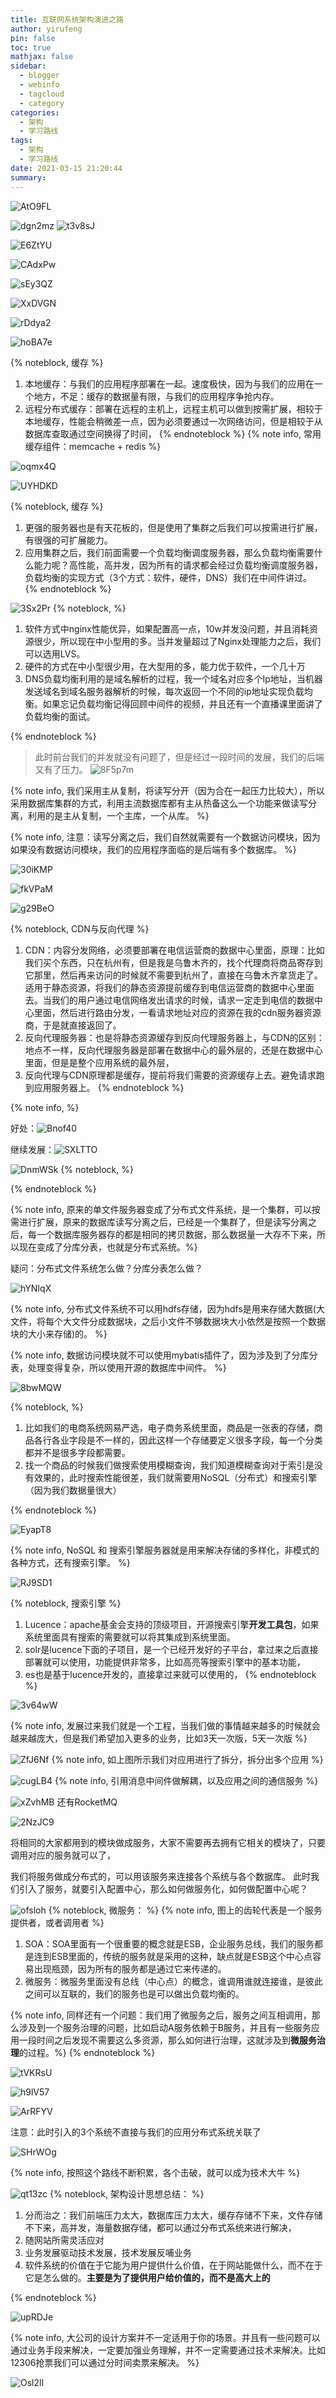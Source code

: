 ```yaml
---
title: 互联网系统架构演进之路
author: yirufeng
pin: false
toc: true
mathjax: false
sidebar:
  - blogger
  - webinfo
  - tagcloud
  - category
categories:
  - 架构
  - 学习路线
tags:
  - 架构
  - 学习路线
date: 2021-03-15 21:20:44
summary:
---
```


![AtO9FL](https://cdn.jsdelivr.net/gh/sivanWu0222/ImageHosting@master/uPic/AtO9FL.png)

![dgn2mz](https://cdn.jsdelivr.net/gh/sivanWu0222/ImageHosting@master/uPic/dgn2mz.png) ![t3v8sJ](https://cdn.jsdelivr.net/gh/sivanWu0222/ImageHosting@master/uPic/t3v8sJ.png)

![E6ZtYU](https://cdn.jsdelivr.net/gh/sivanWu0222/ImageHosting@master/uPic/E6ZtYU.png)

<!-- more -->

![CAdxPw](https://cdn.jsdelivr.net/gh/sivanWu0222/ImageHosting@master/uPic/CAdxPw.png)

![sEy3QZ](https://cdn.jsdelivr.net/gh/sivanWu0222/ImageHosting@master/uPic/sEy3QZ.png)

![XxDVGN](https://cdn.jsdelivr.net/gh/sivanWu0222/ImageHosting@master/uPic/XxDVGN.png)

![rDdya2](https://cdn.jsdelivr.net/gh/sivanWu0222/ImageHosting@master/uPic/rDdya2.png)

![hoBA7e](https://cdn.jsdelivr.net/gh/sivanWu0222/ImageHosting@master/uPic/hoBA7e.png)


{% noteblock, 缓存 %}
1. 本地缓存：与我们的应用程序部署在一起。速度极快，因为与我们的应用在一个地方，不足：缓存的数据量有限，与我们的应用程序争抢内存。
2. 远程分布式缓存：部署在远程的主机上，远程主机可以做到按需扩展，相较于本地缓存，性能会稍微差一点，因为必须要通过一次网络访问，但是相较于从数据库查取通过空间换得了时间，
{% endnoteblock %}
{% note info, 常用缓存组件：memcache + redis %}

![oqmx4Q](https://cdn.jsdelivr.net/gh/sivanWu0222/ImageHosting@master/uPic/oqmx4Q.png)

![UYHDKD](https://cdn.jsdelivr.net/gh/sivanWu0222/ImageHosting@master/uPic/UYHDKD.png)

{% noteblock, 缓存 %}
1. 更强的服务器也是有天花板的，但是使用了集群之后我们可以按需进行扩展，有很强的可扩展能力。
2. 应用集群之后，我们前面需要一个负载均衡调度服务器，那么负载均衡需要什么能力呢？高性能，高并发，因为所有的请求都会经过负载均衡调度服务器，负载均衡的实现方式（3个方式：软件，硬件，DNS）我们在中间件讲过。
{% endnoteblock %}


![3Sx2Pr](https://cdn.jsdelivr.net/gh/sivanWu0222/ImageHosting@master/uPic/3Sx2Pr.png)
{% noteblock,  %}
1. 软件方式中nginx性能优异，如果配置高一点，10w并发没问题，并且消耗资源很少，所以现在中小型用的多。当并发量超过了Nginx处理能力之后，我们可以选用LVS。
2. 硬件的方式在中小型很少用，在大型用的多，能力优于软件，一个几十万
3. DNS负载均衡利用的是域名解析的过程，我一个域名对应多个Ip地址，当机器发送域名到域名服务器解析的时候，每次返回一个不同的ip地址实现负载均衡。如果忘记负载均衡记得回顾中间件的视频，并且还有一个直播课里面讲了负载均衡的面试。

{% endnoteblock %}
> 此时前台我们的并发就没有问题了，但是经过一段时间的发展，我们的后端又有了压力。
![8F5p7m](https://cdn.jsdelivr.net/gh/sivanWu0222/ImageHosting@master/uPic/8F5p7m.png)

{% note info, 我们采用主从复制，将读写分开（因为合在一起压力比较大），所以采用数据库集群的方式，利用主流数据库都有主从热备这么一个功能来做读写分离，利用的是主从复制，一个主库，一个从库。 %}

{% note info, 注意：读写分离之后，我们自然就需要有一个数据访问模块，因为如果没有数据访问模块，我们的应用程序面临的是后端有多个数据库。 %}


![30iKMP](https://cdn.jsdelivr.net/gh/sivanWu0222/ImageHosting@master/uPic/30iKMP.png)

![fkVPaM](https://cdn.jsdelivr.net/gh/sivanWu0222/ImageHosting@master/uPic/fkVPaM.png)

![g29BeO](https://cdn.jsdelivr.net/gh/sivanWu0222/ImageHosting@master/uPic/g29BeO.png)

{% noteblock, CDN与反向代理 %}

1. CDN：内容分发网络，必须要部署在电信运营商的数据中心里面，原理：比如我们买个东西，只在杭州有，但是我是乌鲁木齐的，找个代理商将商品寄存到它那里，然后再来访问的时候就不需要到杭州了，直接在乌鲁木齐拿货走了。适用于静态资源，将我们的静态资源提前缓存到电信运营商的数据中心里面去。当我们的用户通过电信网络发出请求的时候，请求一定走到电信的数据中心里面，然后进行路由分发，一看请求地址对应的资源在我的cdn服务器资源商，于是就直接返回了。
2. 反向代理服务器：也是将静态资源缓存到反向代理服务器上，与CDN的区别：地点不一样，反向代理服务器是部署在数据中心的最外层的，还是在数据中心里面，但是是整个应用系统的最外层，
3. 反向代理与CDN原理都是缓存，提前将我们需要的资源缓存上去。避免请求跑到应用服务器上。
{% endnoteblock %}


{% note info,  %}



好处：![Bnof40](https://cdn.jsdelivr.net/gh/sivanWu0222/ImageHosting@master/uPic/Bnof40.png)



继续发展：![SXLTTO](https://cdn.jsdelivr.net/gh/sivanWu0222/ImageHosting@master/uPic/SXLTTO.png)

![DnmWSk](https://cdn.jsdelivr.net/gh/sivanWu0222/ImageHosting@master/uPic/DnmWSk.png)
{% noteblock,  %}


{% endnoteblock %}


{% note info, 原来的单文件服务器变成了分布式文件系统，是一个集群，可以按需进行扩展，原来的数据库读写分离之后，已经是一个集群了，但是读写分离之后，每一个数据库服务器存的都是相同的拷贝数据，那么数据量一大存不下来，所以现在变成了分库分表，也就是分布式系统。%}

疑问：分布式文件系统怎么做？分库分表怎么做？

![hYNIqX](https://cdn.jsdelivr.net/gh/sivanWu0222/ImageHosting@master/uPic/hYNIqX.png)

{% note info, 分布式文件系统不可以用hdfs存储，因为hdfs是用来存储大数据(大文件，将每个大文件分成数据块，之后小文件不够数据块大小依然是按照一个数据块的大小来存储)的。 %}

{% note info, 数据访问模块就不可以使用mybatis插件了，因为涉及到了分库分表，处理变得复杂，所以使用开源的数据库中间件。 %}

![8bwMQW](https://cdn.jsdelivr.net/gh/sivanWu0222/ImageHosting@master/uPic/8bwMQW.png)

{% noteblock,   %}
1. 比如我们的电商系统网易严选，电子商务系统里面，商品是一张表的存储，商品各行各业字段是不一样的，因此这样一个存储要定义很多字段，每一个分类都并不是很多字段都需要。
2. 找一个商品的时候我们做搜索使用模糊查询，我们知道模糊查询对于索引是没有效果的，此时搜索性能很差，我们就需要用NoSQL（分布式）和搜索引擎（因为我们数据量很大）

{% endnoteblock %}

![EyapT8](https://cdn.jsdelivr.net/gh/sivanWu0222/ImageHosting@master/uPic/EyapT8.png)

{% note info, NoSQL 和 搜索引擎服务器就是用来解决存储的多样化，非模式的各种方式，还有搜索引擎。 %}


![RJ9SD1](https://cdn.jsdelivr.net/gh/sivanWu0222/ImageHosting@master/uPic/RJ9SD1.png)


{% noteblock, 搜索引擎 %}
1. Lucence：apache基金会支持的顶级项目，开源搜索引擎**开发工具包**，如果系统里面具有搜索的需要就可以将其集成到系统里面。
2. solr是lucence下面的子项目，是一个已经开发好的子平台，拿过来之后直接部署就可以使用，功能提供非常多，比如高亮等搜索引擎中的基本功能，
3. es也是基于lucence开发的，直接拿过来就可以使用的，
{% endnoteblock %}

![3v64wW](https://cdn.jsdelivr.net/gh/sivanWu0222/ImageHosting@master/uPic/3v64wW.png)

{% note info, 发展过来我们就是一个工程，当我们做的事情越来越多的时候就会越来越庞大，但是我们希望加入更多的业务，比如3天一次版，5天一次版 %}


![ZfJ6Nf](https://cdn.jsdelivr.net/gh/sivanWu0222/ImageHosting@master/uPic/ZfJ6Nf.png)
{% note info, 如上图所示我们对应用进行了拆分，拆分出多个应用 %}


![cugLB4](https://cdn.jsdelivr.net/gh/sivanWu0222/ImageHosting@master/uPic/cugLB4.png)
{% note info, 引用消息中间件做解耦，以及应用之间的通信服务 %}



![xZvhMB](https://cdn.jsdelivr.net/gh/sivanWu0222/ImageHosting@master/uPic/xZvhMB.png) 还有RocketMQ


![2NzJC9](https://cdn.jsdelivr.net/gh/sivanWu0222/ImageHosting@master/uPic/2NzJC9.png)

将相同的大家都用到的模块做成服务，大家不需要再去拥有它相关的模块了，只要调用对应的服务就可以了，

我们将服务做成分布式的，可以用该服务来连接各个系统与各个数据库。
此时我们引入了服务，就要引入配置中心，那么如何做服务化，如何做配置中心呢？

![ofsloh](https://cdn.jsdelivr.net/gh/sivanWu0222/ImageHosting@master/uPic/ofsloh.png)
{% noteblock, 微服务： %}
{% note info, 图上的齿轮代表是一个服务提供者，或者调用者 %}
1. SOA：SOA里面有一个很重要的概念就是ESB，企业服务总线，我们的服务都是连到ESB里面的，传统的服务就是采用的这种，缺点就是ESB这个中心点容易出现瓶颈，因为所有的服务都是通过它来传递的。
2. 微服务：微服务里面没有总线（中心点）的概念，谁调用谁就连接谁，是彼此之间可以互联的，我们的服务也是可以做出负载均衡的。

{% note info, 同样还有一个问题：我们用了微服务之后，服务之间互相调用，那么涉及到一个服务治理的问题，比如启动A服务依赖于B服务，并且有一些服务应用一段时间之后发现不需要这么多资源，那么如何进行治理，这就涉及到**微服务治理**的过程。%}
{% endnoteblock %}

![tVKRsU](https://cdn.jsdelivr.net/gh/sivanWu0222/ImageHosting@master/uPic/tVKRsU.png)


![h9lV57](https://cdn.jsdelivr.net/gh/sivanWu0222/ImageHosting@master/uPic/h9lV57.png)

![ArRFYV](https://cdn.jsdelivr.net/gh/sivanWu0222/ImageHosting@master/uPic/ArRFYV.png)

注意：此时引入的3个系统不直接与我们的应用分布式系统关联了

![SHrWOg](https://cdn.jsdelivr.net/gh/sivanWu0222/ImageHosting@master/uPic/SHrWOg.png)

{% note info, 按照这个路线不断积累，各个击破，就可以成为技术大牛 %}

![qt13zc](https://cdn.jsdelivr.net/gh/sivanWu0222/ImageHosting@master/uPic/qt13zc.png)
{% noteblock, 架构设计思想总结： %}

1. 分而治之：我们前端压力太大，数据库压力太大，缓存存储不下来，文件存储不下来，高并发，海量数据存储，都可以通过分布式系统来进行解决，
2. 随网站所需灵活应对
3. 业务发展驱动技术发展，技术发展反哺业务
4. 软件系统的价值在于它能为用户提供什么价值，在于网站能做什么，而不在于它是怎么做的。**主要是为了提供用户给价值的，而不是高大上的**

{% endnoteblock %}

![upRDJe](https://cdn.jsdelivr.net/gh/sivanWu0222/ImageHosting@master/uPic/upRDJe.png)

{% note info, 大公司的设计方案并不一定适用于你的场景。并且有一些问题可以通过业务手段来解决，一定要加强业务理解，并不一定需要通过技术来解决。比如12306抢票我们可以通过分时间卖票来解决。 %}

![Osl2lI](https://cdn.jsdelivr.net/gh/sivanWu0222/ImageHosting@master/uPic/Osl2lI.png)

